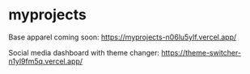# myprojects
Base apparel coming soon:   https://myprojects-n06lu5ylf.vercel.app/

Social media dashboard with theme changer:  https://theme-switcher-n1yl9fm5q.vercel.app/
